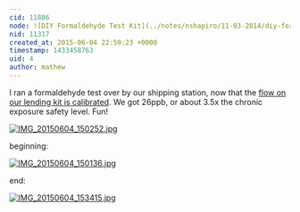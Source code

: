 ```yaml
---
cid: 11886
node: ![DIY Formaldehyde Test Kit](../notes/nshapiro/11-03-2014/diy-formaldehyde-test-kit)
nid: 11317
created_at: 2015-06-04 22:59:23 +0000
timestamp: 1433458763
uid: 4
author: mathew
---
```


I ran a formaldehyde test over by our shipping station, now that the [flow on our lending kit is calibrated](http://publiclab.org/notes/mathew/06-04-2015/using-soap-bubbles-for-pump-calibration).  We got 26ppb, or about 3.5x the chronic exposure safety level.  Fun!

[![IMG_20150604_150252.jpg](https://i.publiclab.org/system/images/photos/000/010/213/medium/IMG_20150604_150252.jpg)](https://i.publiclab.org/system/images/photos/000/010/213/original/IMG_20150604_150252.jpg)

beginning:

[![IMG_20150604_150136.jpg](https://i.publiclab.org/system/images/photos/000/010/211/medium/IMG_20150604_150136.jpg)](https://i.publiclab.org/system/images/photos/000/010/211/original/IMG_20150604_150136.jpg)

end:

[![IMG_20150604_153415.jpg](https://i.publiclab.org/system/images/photos/000/010/212/medium/IMG_20150604_153415.jpg)](https://i.publiclab.org/system/images/photos/000/010/212/original/IMG_20150604_153415.jpg)
